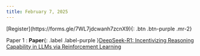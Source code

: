 ```yaml
---
title: February 7, 2025
---
```


<span class="fs-6">
[Register](https://forms.gle/7WL7jdcwanh7zcnX9){: .btn  .btn-purple .mr-2}
</span>

Paper 1
: **Paper**{: .label .label-purple }[DeepSeek-R1: Incentivizing Reasoning Capability in LLMs via
Reinforcement Learning](https://github.com/deepseek-ai/DeepSeek-R1/blob/main/DeepSeek_R1.pdf)